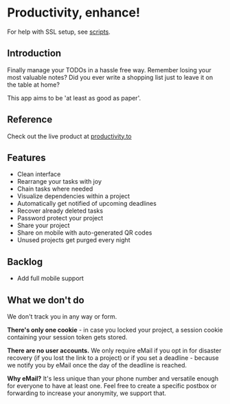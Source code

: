 # Productivity, enhance!

For help with SSL setup, see [scripts](./scripts).

## Introduction
Finally manage your TODOs in a hassle free way.
Remember losing your most valuable notes? 
Did you ever write a shopping list just to leave it on the table at home?

This app aims to be 'at least as good as paper'.

## Reference
Check out the live product at [productivity.to](https://productivity.to/)

## Features
* Clean interface
* Rearrange your tasks with joy 
* Chain tasks where needed
* Visualize dependencies within a project
* Automatically get notified of upcoming deadlines
* Recover already deleted tasks
* Password protect your project
* Share your project
* Share on mobile with auto-generated QR codes
* Unused projects get purged every night

## Backlog
* Add full mobile support

## What we don't do
We don't track you in any way or form.

**There's only one cookie** - in case you locked your project, a session cookie containing
your session token gets stored. 

**There are no user accounts.** We only require eMail if you opt in for disaster recovery
(if you lost the link to a project) or if you set a deadline - because we notify you
by eMail once the day of the deadline is reached.

**Why eMail?** It's less unique than your phone number and versatile enough
for everyone to have at least one. Feel free to create a specific postbox or 
forwarding to increase your anonymity, we support that.

